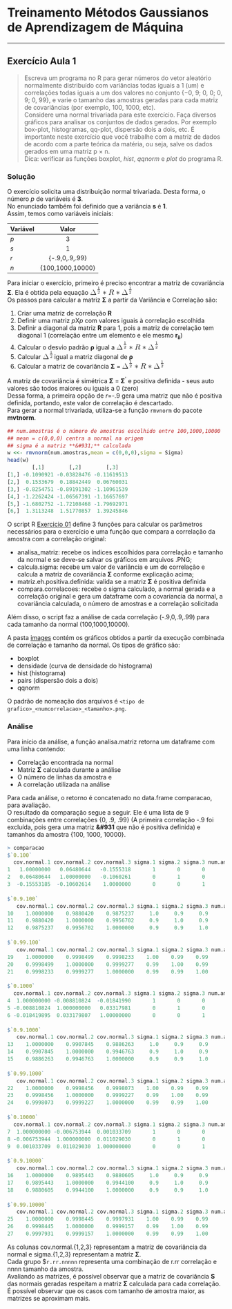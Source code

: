 # Treinamento Métodos Gaussianos de Aprendizagem de Máquina
___
## Exercício Aula 1

> Escreva um programa no R para gerar números do vetor aleatório
normalmente distribuído com variâncias todas iguais a 1 (um) e
correlações todas iguais a um dos valores no conjunto
{−0, 9; 0, 0; 0, 9; 0, 99}, e varie o tamanho das amostras geradas para
cada matriz de covariâncias (por exemplo, 100, 1000, etc).  
Considere
uma normal trivariada para este exercício. Faça diversos gráficos para
analisar os conjuntos de dados gerados. Por exemplo box-plot,
histogramas, qq-plot, dispersão dois a dois, etc. É importante neste
exercício que você trabalhe com a matriz de dados de acordo com a
parte teórica da matéria, ou seja, salve os dados gerados em uma
matriz p × n.  
Dica: verificar as funções boxplot, *hist*, *qqnorm* e *plot* do programa R.

### Solução
O exercício solicita uma distribuição normal trivariada. Desta forma, o número *p* de variáveis é **3**.  
No enunciado também foi definido que a variância **s** é **1**.  
Assim, temos como variáveis iniciais:  

| Variável | Valor |  
| -------- |:-----:|  
| *p*      | 3     |  
| *s*      | 1     |  
| *r*      | {-.9,0,.9,.99} |  
| *n*      | {100,1000,10000} |  

Para iniciar o exercício, primeiro é preciso encontrar a matriz de covariância **&#931;**. Ela é obtida pela equação ![eq_sigma](gifs/eq_sigma.gif)  
Os passos para calcular a matriz **&#931;** a partir da Variância e Correlação são:
1. Criar uma matriz de correlação **R**
  1. Definir uma matriz *p*X*p* com valores iguais à correlação escolhida
  2. Definir a diagonal da matriz **R** para 1, pois a matriz de correlação tem diagonal 1 (correlação entre um elemento e ele mesmo **r<sub>ii<sub>**)
2. Calcular o desvio padrão **&#961;** igual a ![sqrt(s)](gifs/eq_sigma.gif)
3. Calcular  ![delta_meio](gifs/delta_meio.gif) igual a matriz diagonal de **&#961;**
4. Calcular a matriz de covariância **&#931;** = ![eq_sigma](gifs/eq_sigma.gif)  

A matriz de covariância é simétrica **&#931;** = **&#931;**<sup>'</sup> e positiva definida - seus auto valores são todos maiores ou iguais a 0 (zero)  
Dessa forma, a primeira opção de *r*=-.9 gera uma matriz que não é positiva definida, portando, este valor de correlação é descartado.  
Para gerar a normal trivariada, utiliza-se a função `rmvnorm` do pacote **mvtnorm**.

```R
## num.amostras é o número de amostras escolhido entre 100,1000,10000
## mean = c(0,0,0) centra a normal na origem
## sigma é a matriz **&#931;** calculada
w <<- rmvnorm(num.amostras,mean = c(0,0,0),sigma = Sigma)
head(w)
        [,1]        [,2]        [,3]
[1,] -0.1090921 -0.03828476 -0.11619513
[2,]  0.1533679  0.18842449  0.06760031
[3,] -0.8254751 -0.89191302 -1.10961539
[4,] -1.2262424 -1.06567391 -1.16657697
[5,] -1.6802752 -1.72108468 -1.79692971
[6,]  1.3113248  1.51770857  1.39245846
```  
O script R [Exercicio 01](./exercicio_01.R) define 3 funções para calcular os parâmetros necessários para o exercício e uma função que compara a correlação da amostra com a correlação original:  
* analisa_matriz: recebe os índices escolhidos para correlação e tamanho da normal e se deve-se salvar os gráficos em arquivos .PNG;
* calcula.sigma: recebe um valor de variância e um de correlação e calcula a matriz de covariância **&#931;** conforme explicação acima;
* matriz.eh.positiva.definida: valida se a matriz **&#931;** é positiva definida
* compara.correlacoes: recebe o sigma calculado, a normal gerada e a correlação original e gera um dataframe com a covariancia da normal, a covariância calculada, o número de amostras e a correlação solicitada

Além disso, o script faz a análise de cada correlação (-.9,0,.9,.99) para cada tamanho da normal (100,1000,10000).  

A pasta [images](./images) contém os gráficos obtidos a partir da execução combinada de correlação e tamanho da normal. Os tipos de gráfico são:
* boxplot
* densidade (curva de densidade do histograma)
* hist (histograma)
* pairs (dispersão dois a dois)
* qqnorm

O padrão de nomeação dos arquivos é `<tipo de grafico>_<numcorrelacao>_<tamanho>.png`.  

### Análise  
Para início da análise, a função analisa.matriz retorna um dataframe com uma linha contendo:
* Correlação encontrada na normal
* Matriz **&#931;** calculada durante a análise
* O número de linhas da amostra e
* A correlação utilizada na análise

Para cada análise, o retorno é concatenado no data.frame comparacao, para avaliação.  
O resultado da comparação segue a seguir. Ele é uma lista de 9 combinações entre correlações {0, .9, .99} (A primeira correlação -.9 foi excluída, pois gera uma matriz **&#931** que não é positiva definida) e tamanhos da amostra {100, 1000, 10000}.
```R
> comparacao
$`0.100`
  cov.normal.1 cov.normal.2 cov.normal.3 sigma.1 sigma.2 sigma.3 num.amostra correlacao
1   1.00000000   0.06480644   -0.1555318       1       0       0         100          0
2   0.06480644   1.00000000   -0.1060261       0       1       0         100          0
3  -0.15553185  -0.10602614    1.0000000       0       0       1         100          0

$`0.9.100`
   cov.normal.1 cov.normal.2 cov.normal.3 sigma.1 sigma.2 sigma.3 num.amostra correlacao
10    1.0000000    0.9880420    0.9875237     1.0     0.9     0.9         100        0.9
11    0.9880420    1.0000000    0.9956702     0.9     1.0     0.9         100        0.9
12    0.9875237    0.9956702    1.0000000     0.9     0.9     1.0         100        0.9

$`0.99.100`
   cov.normal.1 cov.normal.2 cov.normal.3 sigma.1 sigma.2 sigma.3 num.amostra correlacao
19    1.0000000    0.9998499    0.9998233    1.00    0.99    0.99         100       0.99
20    0.9998499    1.0000000    0.9999277    0.99    1.00    0.99         100       0.99
21    0.9998233    0.9999277    1.0000000    0.99    0.99    1.00         100       0.99

$`0.1000`
  cov.normal.1 cov.normal.2 cov.normal.3 sigma.1 sigma.2 sigma.3 num.amostra correlacao
4  1.000000000 -0.008810824  -0.01841990       1       0       0        1000          0
5 -0.008810824  1.000000000   0.03317981       0       1       0        1000          0
6 -0.018419895  0.033179807   1.00000000       0       0       1        1000          0

$`0.9.1000`
   cov.normal.1 cov.normal.2 cov.normal.3 sigma.1 sigma.2 sigma.3 num.amostra correlacao
13    1.0000000    0.9907845    0.9886263     1.0     0.9     0.9        1000        0.9
14    0.9907845    1.0000000    0.9946763     0.9     1.0     0.9        1000        0.9
15    0.9886263    0.9946763    1.0000000     0.9     0.9     1.0        1000        0.9

$`0.99.1000`
   cov.normal.1 cov.normal.2 cov.normal.3 sigma.1 sigma.2 sigma.3 num.amostra correlacao
22    1.0000000    0.9998456    0.9998073    1.00    0.99    0.99        1000       0.99
23    0.9998456    1.0000000    0.9999227    0.99    1.00    0.99        1000       0.99
24    0.9998073    0.9999227    1.0000000    0.99    0.99    1.00        1000       0.99

$`0.10000`
  cov.normal.1 cov.normal.2 cov.normal.3 sigma.1 sigma.2 sigma.3 num.amostra correlacao
7  1.000000000 -0.006753944  0.001033709       1       0       0       10000          0
8 -0.006753944  1.000000000  0.011029030       0       1       0       10000          0
9  0.001033709  0.011029030  1.000000000       0       0       1       10000          0

$`0.9.10000`
   cov.normal.1 cov.normal.2 cov.normal.3 sigma.1 sigma.2 sigma.3 num.amostra correlacao
16    1.0000000    0.9895443    0.9880605     1.0     0.9     0.9       10000        0.9
17    0.9895443    1.0000000    0.9944100     0.9     1.0     0.9       10000        0.9
18    0.9880605    0.9944100    1.0000000     0.9     0.9     1.0       10000        0.9

$`0.99.10000`
   cov.normal.1 cov.normal.2 cov.normal.3 sigma.1 sigma.2 sigma.3 num.amostra correlacao
25    1.0000000    0.9998445    0.9997931    1.00    0.99    0.99       10000       0.99
26    0.9998445    1.0000000    0.9999157    0.99    1.00    0.99       10000       0.99
27    0.9997931    0.9999157    1.0000000    0.99    0.99    1.00       10000       0.99
```  

As colunas cov.normal.{1,2,3} representam a matriz de covariância da normal e sigma.{1,2,3} representam a matriz **&#931;**.  
Cada grupo $`r.rr.nnnnn` representa uma combinação de r.rr correlação e nnnn tamanho da amostra.  
Avaliando as matrizes, é possível observar que a matriz de covariância **S** das normais geradas respeitam a matriz **&#931;** calculada para cada correlação. É possível observar que os casos com tamanho de amostra maior, as matrizes se aproximam mais.  
